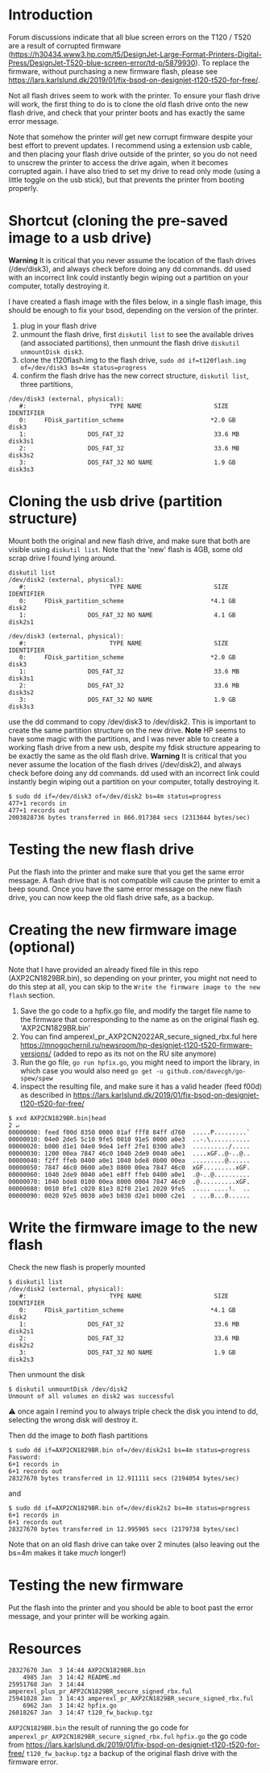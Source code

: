 # Introduction
Forum discussions indicate that all blue screen errors on the T120 / T520 are a result of corrupted firmware (https://h30434.www3.hp.com/t5/DesignJet-Large-Format-Printers-Digital-Press/DesignJet-T520-blue-screen-error/td-p/5879930). To replace the firmware, without purchasing a new firmware flash, please see 
https://lars.karlslund.dk/2019/01/fix-bsod-on-designjet-t120-t520-for-free/.

Not all flash drives seem to work with the printer. To ensure your flash drive will work, the first thing to do is to clone the old flash drive onto the new flash drive, and check that your printer boots and has exactly the same error message.

Note that somehow the printer *will* get new corrupt firmware despite your best effort to prevent updates. I recommend using a extension usb cable, and then placing your flash drive outside of the printer, so you do not need to unscrew the printer to access the drive again, when it becomes corrupted again. I have also tried to set my drive to read only mode (using a little toggle on the usb stick), but that prevents the printer from booting properly.

# Shortcut (cloning the pre-saved image to a usb drive)
**Warning** It is critical that you never assume the location of the flash drives (/dev/disk3), and always check before doing any dd commands. dd used with an incorrect link could instantly begin wiping out a partition on your computer, totally destroying it.

I have created a flash image with the files below, in a single flash image, this should be enough to fix your bsod, depending on the version of the printer.

1. plug in your flash drive
2. unmount the flash drive, first `diskutil list` to see the available drives (and associated partitions), then unmount the flash drive `diskutil unmountDisk disk3`.
3. clone the t120flash.img to the flash drive, `sudo dd if=t120flash.img of=/dev/disk3 bs=4m status=progress`
4. confirm the flash drive has the new correct structure, `diskutil list`, three partitions, 

```
/dev/disk3 (external, physical):
   #:                       TYPE NAME                    SIZE       IDENTIFIER
   0:     FDisk_partition_scheme                        *2.0 GB     disk3
   1:                 DOS_FAT_32                         33.6 MB    disk3s1
   2:                 DOS_FAT_32                         33.6 MB    disk3s2
   3:                 DOS_FAT_32 NO NAME                 1.9 GB     disk3s3
```

# Cloning the usb drive (partition structure)
Mount both the original and new flash drive, and make sure that both are visible using `diskutil list`. Note that the 'new' flash is 4GB, some old scrap drive I found lying around.
```
diskutil list
/dev/disk2 (external, physical):
   #:                       TYPE NAME                    SIZE       IDENTIFIER
   0:     FDisk_partition_scheme                        *4.1 GB     disk2
   1:                 DOS_FAT_32 NO NAME                 4.1 GB     disk2s1

/dev/disk3 (external, physical):
   #:                       TYPE NAME                    SIZE       IDENTIFIER
   0:     FDisk_partition_scheme                        *2.0 GB     disk3
   1:                 DOS_FAT_32                         33.6 MB    disk3s1
   2:                 DOS_FAT_32                         33.6 MB    disk3s2
   3:                 DOS_FAT_32 NO NAME                 1.9 GB     disk3s3
```
use the dd command to copy /dev/disk3 to /dev/disk2. This is important to create the same partition structure on the new drive. 
**Note** HP seems to have some magic with the partitions, and I was never able to create a working flash drive from a new usb, despite my fdisk structure appearing to be exactly the same as the old flash drive.
**Warning** It is critical that you never assume the location of the flash drives (/dev/disk2), and always check before doing any dd commands. dd used with an incorrect link could instantly begin wiping out a partition on your computer, totally destroying it.
```
$ sudo dd if=/dev/disk3 of=/dev/disk2 bs=4m status=progress
477+1 records in
477+1 records out
2003828736 bytes transferred in 866.017384 secs (2313844 bytes/sec)
```
# Testing the new flash drive
Put the flash into the printer and make sure that you get the same error message. A flash drive that is not compatible will cause the printer to emit a beep sound. Once you have the same error message on the new flash drive, you can now keep the old flash drive safe, as a backup.

# Creating the new firmware image (optional)
Note that I have provided an already fixed file in this repo (AXP2CN1829BR.bin), so depending on your printer, you might not need to do this step at all, you can skip to the `Write the firmware image to the new flash` section.

1. Save the go code to a hpfix.go file, and modify the target file name to the firmware that corresponding to the name as on the original flash eg. 'AXP2CN1829BR.bin'
2. You can find amperexl_pr_AXP2CN2022AR_secure_signed_rbx.ful here https://mnogochernil.ru/newsroom/hp-designjet-t120-t520-firmware-versions/ (added to repo as its not on the RU site anymore)
3. Run the go file, `go run hpfix.go`, you might need to import the library, in which case you would also need `go get -u github.com/davecgh/go-spew/spew`
4. inspect the resulting file, and make sure it has a valid header (feed f00d) as described in https://lars.karlslund.dk/2019/01/fix-bsod-on-designjet-t120-t520-for-free/
```
$ xxd AXP2CN1829BR.bin|head                                                                                                                                                                                                                     2 ↵
00000000: feed f00d 8350 0000 01af fff8 84ff d760  .....P.........`
00000010: 04e0 2de5 5c10 9fe5 0010 91e5 0000 a0e3  ..-.\...........
00000020: b000 d1e1 04e0 9de4 1eff 2fe1 0300 a0e3  ........../.....
00000030: 1200 00ea 7847 46c0 1040 2de9 0040 a0e1  ....xGF..@-..@..
00000040: f2ff ffeb 0400 a0e1 1040 bde8 0b00 00ea  .........@......
00000050: 7847 46c0 0600 a0e3 0800 00ea 7847 46c0  xGF.........xGF.
00000060: 1040 2de9 0040 a0e1 e8ff ffeb 0400 a0e1  .@-..@..........
00000070: 1040 bde8 0100 00ea 8000 0004 7847 46c0  .@..........xGF.
00000080: 0010 0fe1 c020 81e3 02f0 21e1 2020 9fe5  ..... ....!.  ..
00000090: 0020 92e5 0030 a0e3 b030 d2e1 b000 c2e1  . ...0...0......
```

# Write the firmware image to the new flash
Check the new flash is properly mounted
```
$ diskutil list
/dev/disk2 (external, physical):
   #:                       TYPE NAME                    SIZE       IDENTIFIER
   0:     FDisk_partition_scheme                        *4.1 GB     disk2
   1:                 DOS_FAT_32                         33.6 MB    disk2s1
   2:                 DOS_FAT_32                         33.6 MB    disk2s2
   3:                 DOS_FAT_32 NO NAME                 1.9 GB     disk2s3
```
Then unmount the disk
```
$ diskutil unmountDisk /dev/disk2
Unmount of all volumes on disk2 was successful
```

:warning: once again I remind you to always triple check the disk you intend to dd, selecting the wrong disk will destroy it.

Then dd the image to *both* flash partitions
```
$ sudo dd if=AXP2CN1829BR.bin of=/dev/disk2s1 bs=4m status=progress
Password:
6+1 records in
6+1 records out
28327670 bytes transferred in 12.911111 secs (2194054 bytes/sec)
```
and 
```
$ sudo dd if=AXP2CN1829BR.bin of=/dev/disk2s2 bs=4m status=progress
6+1 records in
6+1 records out
28327670 bytes transferred in 12.995905 secs (2179738 bytes/sec)
```
Note that on an old flash drive can take over 2 minutes (also leaving out the bs=4m makes it take _much_ longer!)

# Testing the new firmware
Put the flash into the printer and you should be able to boot past the error message, and your printer will be working again.

# Resources
```
28327670 Jan  3 14:44 AXP2CN1829BR.bin
    4985 Jan  3 14:42 README.md
25951768 Jan  3 14:44 amperexl_plus_pr_APP2CN1829BR_secure_signed_rbx.ful
25941028 Jan  3 14:43 amperexl_pr_AXP2CN1829BR_secure_signed_rbx.ful
    6962 Jan  3 14:42 hpfix.go
26018267 Jan  3 14:47 t120_fw_backup.tgz
```
`AXP2CN1829BR.bin` the result of running the go code for `amperexl_pr_AXP2CN1829BR_secure_signed_rbx.ful`
`hpfix.go` the go code from https://lars.karlslund.dk/2019/01/fix-bsod-on-designjet-t120-t520-for-free/
`t120_fw_backup.tgz` a backup of the original flash drive with the firmware error.

